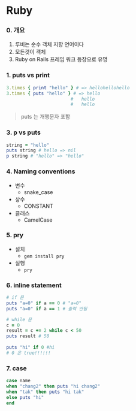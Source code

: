 # Ruby

### 0. 개요

1. 루비는 순수 객체 지향 언어이다
2. 모든것이 객체
3. Ruby on Rails 프레임 워크 등장으로 유명

### 1. puts vs print

```ruby
3.times { print "hello" } # => hellohellohello
3.times { puts "hello" } # => hello
						#	hello
						#   hello
```

> puts 는 개행문자 포함

### 3. p vs puts

```ruby
string = "hello"
puts string # hello => nil
p string # "hello" => "hello"
```

### 4. Naming conventions

- 변수
  - snake_case
- 상수
  - CONSTANT
- 클래스
  - CamelCase

### 5. pry

- 설치
  - `gem install pry`  
- 실행
  - `pry`

### 6. inline statement

```ruby
# if 문
puts "a=0" if a == 0 # "a=0"
puts "a=0" if a == 1 # 출력 안됨

# while 문
c = 0
result = c += 2 while c < 50
puts result # 50
    
puts "hi" if 0 #hi
# 0 은 true!!!!!!
```

### 7. case

```ruby
case name
when "chang2" then puts "hi chang2"  
when "tak" then puts "hi tak"  
else puts "hi"  
end
```



